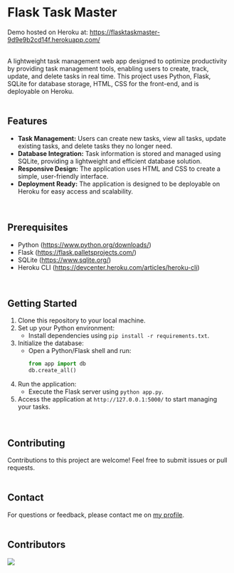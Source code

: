 # Flask Task Master
Demo hosted on Heroku at: https://flasktaskmaster-9d9e9b2cd14f.herokuapp.com/
<br><br>

A lightweight task management web app designed to optimize productivity by providing task management tools, enabling users to create, track, update, and delete tasks in real time. This project uses Python, Flask, SQLite for database storage, HTML, CSS for the front-end, and is deployable on Heroku.
<br><br>

## Features
- **Task Management:** Users can create new tasks, view all tasks, update existing tasks, and delete tasks they no longer need.
- **Database Integration:** Task information is stored and managed using SQLite, providing a lightweight and efficient database solution.
- **Responsive Design:** The application uses HTML and CSS to create a simple, user-friendly interface.
- **Deployment Ready:** The application is designed to be deployable on Heroku for easy access and scalability.
<br>

## Prerequisites
- Python (https://www.python.org/downloads/)
- Flask (https://flask.palletsprojects.com/)
- SQLite (https://www.sqlite.org/)
- Heroku CLI (https://devcenter.heroku.com/articles/heroku-cli)
<br>

## Getting Started
1. Clone this repository to your local machine.
2. Set up your Python environment:
   - Install dependencies using `pip install -r requirements.txt`.
3. Initialize the database:
   - Open a Python/Flask shell and run:
     ```python
     from app import db
     db.create_all()
     ```
4. Run the application:
   - Execute the Flask server using `python app.py`.
5. Access the application at `http://127.0.0.1:5000/` to start managing your tasks.
<br>

## Contributing
Contributions to this project are welcome! Feel free to submit issues or pull requests.
<br><br>

## Contact
For questions or feedback, please contact me on [my profile](https://github.com/wangster6).
<br><br>

## Contributors
<a href="https://github.com/wangster6/raydsa/graphs/contributors">
  <img src="https://contrib.rocks/image?repo=wangster6/raydsa" />
</a>
